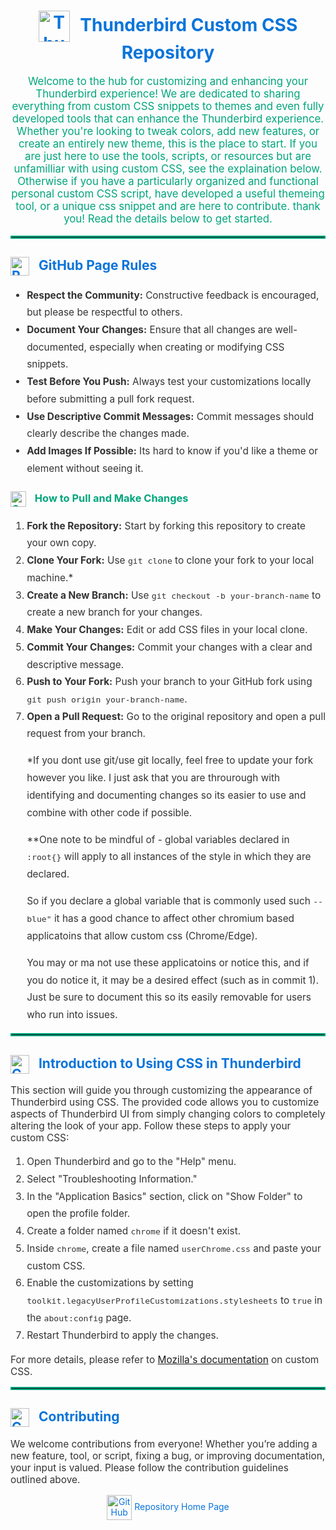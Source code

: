 <h1 style="text-align: center; color: #0A74DA;">
  <img src=https://upload.wikimedia.org/wikipedia/commons/thumb/e/e1/Thunderbird_Logo%2C_2018.svg/244px-Thunderbird_Logo%2C_2018.svg.png alt="Thunderbird Logo" style="height: 50px; vertical-align: middle; margin-right: 10px;">
  Thunderbird Custom CSS Repository
</h1>

<p style="text-align: center; font-size: 1.2em; color: #00a57c;">
  Welcome to the hub for customizing and enhancing your Thunderbird experience! 
  We are dedicated to sharing everything from custom CSS snippets to themes and even fully developed tools that can enhance the Thunderbird experience. Whether you're looking to tweak colors, add new features, or create an entirely new theme, this is the place to start.
  If you are just here to use the tools, scripts, or resources but are unfamilliar with using custom CSS, see the explaination below. 
  Otherwise if you have a particularly organized and functional personal custom CSS script, have developed a useful themeing tool, or a unique css snippet and are here to contribute. thank you! Read the details below to get started.
</p>

<hr style="border: 2px solid #00a57c;" />

<h2 style="color: #0A74DA;">
  <img src="https://img.icons8.com/?size=100&id=48003&format=png&color=000000" alt="Rules Icon" style="height: 30px; vertical-align: middle; margin-right: 10px;">
  GitHub Page Rules
</h2>
<ul style="line-height: 1.8; font-size: 1.1em; color: #333;">
  <li><strong>Respect the Community:</strong> Constructive feedback is encouraged, but please be respectful to others.</li>
  <li><strong>Document Your Changes:</strong> Ensure that all changes are well-documented, especially when creating or modifying CSS snippets.</li>
  <li><strong>Test Before You Push:</strong> Always test your customizations locally before submitting a pull fork request.</li>
  <li><strong>Use Descriptive Commit Messages:</strong> Commit messages should clearly describe the changes made.</li>
  <li><strong>Add Images If Possible:</strong> Its hard to know if you'd like a theme or element without seeing it.</li>
</ul>

<h3 style="color: #00a57c;">
  <img src="https://img.icons8.com/?size=100&id=44048&format=png&color=000000" alt="Contribute Icon" style="height: 25px; vertical-align: middle; margin-right: 10px;">
  How to Pull and Make Changes
</h3>
<ol style="line-height: 1.8; font-size: 1.1em; color: #333;">
  <li><strong>Fork the Repository:</strong> Start by forking this repository to create your own copy.</li>
  <li><strong>Clone Your Fork:</strong> Use <code>git clone</code> to clone your fork to your local machine.*</li>
  <li><strong>Create a New Branch:</strong> Use <code>git checkout -b your-branch-name</code> to create a new branch for your changes.</li>
  <li><strong>Make Your Changes:</strong> Edit or add CSS files in your local clone.</li>
  <li><strong>Commit Your Changes:</strong> Commit your changes with a clear and descriptive message.</li>
  <li><strong>Push to Your Fork:</strong> Push your branch to your GitHub fork using <code>git push origin your-branch-name</code>.</li>
  <li><strong>Open a Pull Request:</strong> Go to the original repository and open a pull request from your branch.</li>
  <p>*If you dont use git/use git locally, feel free to update your fork however you like. I just ask that you are throurough with identifying and documenting changes so its easier to use and combine with other code if possible.</p>
  <p>**One note to be mindful of - global variables declared in <code>:root{}</code> will apply to all instances of the style in which they are declared.</p>
  <p>  So if you declare a global variable that is commonly used such <code>--blue"</code> it has a good chance to affect other chromium based applicatoins that allow custom css (Chrome/Edge).</p>
  <p>  You may or ma not use these applicatoins or notice this, and if you do notice it, it may be a desired effect (such as in commit 1). Just be sure to document this so its easily removable for users who run into issues.</p>
</ol>

<hr style="border: 2px solid #00a57c;" />

<h2 style="color: #0A74DA;">
  <img src="https://img.icons8.com/?size=100&id=49489&format=png&color=000000" alt="CSS Icon" style="height: 30px; vertical-align: middle; margin-right: 10px;">
  Introduction to Using CSS in Thunderbird
</h2>
<p style="font-size: 1.1em; color: #333;">
  This section will guide you through customizing the appearance of Thunderbird using CSS. The provided code allows you to customize aspects of Thunderbird UI from simply changing colors to completely altering the look of your app. Follow these steps to apply your custom CSS:
</p>
<ol style="line-height: 1.8; font-size: 1.1em; color: #333;">
  <li>Open Thunderbird and go to the "Help" menu.</li>
  <li>Select "Troubleshooting Information."</li>
  <li>In the "Application Basics" section, click on "Show Folder" to open the profile folder.</li>
  <li>Create a folder named <code>chrome</code> if it doesn't exist.</li>
  <li>Inside <code>chrome</code>, create a file named <code>userChrome.css</code> and paste your custom CSS.</li>
  <li>Enable the customizations by setting <code>toolkit.legacyUserProfileCustomizations.stylesheets</code> to <code>true</code> in the <code>about:config</code> page.</li>
  <li>Restart Thunderbird to apply the changes.</li>
</ol>

<p style="font-size: 1.1em; color: #333;">For more details, please refer to <a href="https://developer.mozilla.org/en-US/docs/Mozilla/Add-ons/WebExtensions/manifest.json/chrome_settings_overrides">Mozilla's documentation</a> on custom CSS.</p>

<hr style="border: 2px solid #00a57c;" />

<h2 style="color: #0A74DA;">
  <img src="https://img.icons8.com/?size=100&id=UeyNgv1VXSvl&format=png&color=000000" alt="Contribution Icon" style="height: 30px; vertical-align: middle; margin-right: 10px;">
  Contributing
</h2>
<p style="font-size: 1.1em; color: #333;">
  We welcome contributions from everyone! Whether you’re adding a new feature, tool, or script, fixing a bug, or improving documentation, your input is valued. Please follow the contribution guidelines outlined above.
</p>

<p style="text-align: center; color: #00a57c;">
  <a href="https://github.com/gavinkress/ThunderbirdThemingCSSCodeBase" style="color: #0A74DA; text-decoration: none;">
    <img src="https://img.icons8.com/?size=100&id=52539&format=png&color=000000" alt="GitHub Logo" style="height: 40px; vertical-align: middle;">
    Repository Home Page
  </a>
</p>
